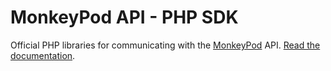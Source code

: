 # MonkeyPod API - PHP SDK
Official PHP libraries for communicating with the [MonkeyPod](https://monkeypod.io) API. 
[Read the documentation](https://monkeypod-io.github.io/sdk-php/).